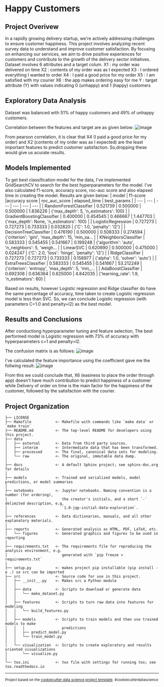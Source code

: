 Happy Customers
==============================

Project Overivew
------------
In a rapidly growing delivery startup, we're actively addressing challenges to ensure customer happiness. This project involves analyzing recent survey data to understand and improve customer satisfaction. By focusing on enhancing our services, we aim to drive positive experiences for customers and contribute to the growth of the delivery sector initiatives.
Dataset involves 6 attributes and a target colum.
    X1 : my order was delivered on time
    X2 : contents of my order was as I expected
    X3 : I ordered everything I wanted to order
    X4 : I paid a good price for my order
    X5 : I am satisfied with my courier
    X6 : the app makes ordering easy for me
    Y : target attribute (Y) with values indicating 0 (unhappy) and 1 (happy) customers

Exploratory Data Analysis
------------

Dataset was balanced with 51% of happy customers and 49% of unhappy customers.

Correlation between the features and target are as given below:
![image](https://github.com/fasmina-nasar/0t8aeVdJRQKBz5At/assets/110358522/bc6e2ef1-33cb-4a50-8809-ee434d2e6c39)

From pearson correlation, it is clear that X4 (I paid a good price for my order)  and X2 (contents of my order was as I expected) are the least important features to predict customer satisfaction. So,dropping these would give us acurate results.

 Models Implemented
------------

To get best classification model for the data, I've implemented GridSearchCV to search for the best hyperparameters for the model. I've also calculated f1-score, accuracy score, roc-auc score and also elapsed time in creating the model. Results are given below:
| model | f1-score |accuracy score | roc_auc_score | elapsed_time | best_params |
| --- | --- | --- | --- | --- | --- |
| RandomForestClassifier | 0.521739 | 0.500000 | 0.500000 | 1.836226 | {'max_depth': 5, 'n_estimators': 100} |
| GradientBoostingClassifier | 0.400000	| 0.454545 | 0.466667 | 1.447703 | {'max_depth': None, 'n_estimators': 100} |
| LogisticRegression | 0.727273 | 0.727273 | 0.733333 | 0.032820 | {'C': 1.0, 'penalty': 'l2'} |
| DecisionTreeClassifier | 0.476190 | 0.500000 | 0.508333 | 0.274594 | {'criterion': 'gini', 'max_depth': 15, 'min_sa... |
| KNeighborsClassifier | 0.583333 | 0.545455 | 0.541667 | 0.199248 | {'algorithm': 'auto', 'n_neighbors': 5, 'weigh... |
| LinearSVC | 0.620690 | 0.500000 | 0.475000 | 0.024247 | {'C': 2.0, 'loss': 'hinge', 'penalty': 'l2'} |
| RidgeClassifier | 0.727273 | 0.727273 | 0.733333 | 0.158977 | {'alpha': 1.0, 'solver': 'auto'} |
| ExtraTreesClassifier | 0.583333 | 0.545455 | 0.541667 | 53.212249 | {'criterion': 'entropy', 'max_depth': 5, 'min_... |
| AdaBoostClassifier | 0.692308 | 0.636364 | 0.625000 | 4.842035 | {'learning_rate': 1.9, 'n_estimators': 60} |

Based on results, however Logistic regression and Ridge classifier do have the same percentage of accuracy, time taken to create Logistic regression model is less than SVC. So, we can conclude Logistic regression (with parameters C=1.0 and penalty=l2) as the best model.

 Results and Conclusions
------------

After conductiong hyperparameter tuning and feature selection, The best performed model is Logistic regression with 73% of accuracy with hyperparameters c=1 and penalty=l2.

The confusion matrix is as follows:
![image](https://github.com/fasmina-nasar/0t8aeVdJRQKBz5At/assets/110358522/52844910-9f85-4221-8679-e323e45674f1)

I've calculated the feature importance using the coefficient gave me the follwing result:
![image](https://github.com/fasmina-nasar/0t8aeVdJRQKBz5At/assets/110358522/7a4a2803-8c64-4de5-b160-b37bb271ab96)


From this we could conclude that, X6 (easiness to place the order through app) doesn't have much contribution to predict happiness of a customer while Delivery of order on time is the main factor for the happiness of the customer, followed by the satisfaction with the courier.















Project Organization
------------

    ├── LICENSE
    ├── Makefile           <- Makefile with commands like `make data` or `make train`
    ├── README.md          <- The top-level README for developers using this project.
    ├── data
    │   ├── external       <- Data from third party sources.
    │   ├── interim        <- Intermediate data that has been transformed.
    │   ├── processed      <- The final, canonical data sets for modeling.
    │   └── raw            <- The original, immutable data dump.
    │
    ├── docs               <- A default Sphinx project; see sphinx-doc.org for details
    │
    ├── models             <- Trained and serialized models, model predictions, or model summaries
    │
    ├── notebooks          <- Jupyter notebooks. Naming convention is a number (for ordering),
    │                         the creator's initials, and a short `-` delimited description, e.g.
    │                         `1.0-jqp-initial-data-exploration`.
    │
    ├── references         <- Data dictionaries, manuals, and all other explanatory materials.
    │
    ├── reports            <- Generated analysis as HTML, PDF, LaTeX, etc.
    │   └── figures        <- Generated graphics and figures to be used in reporting
    │
    ├── requirements.txt   <- The requirements file for reproducing the analysis environment, e.g.
    │                         generated with `pip freeze > requirements.txt`
    │
    ├── setup.py           <- makes project pip installable (pip install -e .) so src can be imported
    ├── src                <- Source code for use in this project.
    │   ├── __init__.py    <- Makes src a Python module
    │   │
    │   ├── data           <- Scripts to download or generate data
    │   │   └── make_dataset.py
    │   │
    │   ├── features       <- Scripts to turn raw data into features for modeling
    │   │   └── build_features.py
    │   │
    │   ├── models         <- Scripts to train models and then use trained models to make
    │   │   │                 predictions
    │   │   ├── predict_model.py
    │   │   └── train_model.py
    │   │
    │   └── visualization  <- Scripts to create exploratory and results oriented visualizations
    │       └── visualize.py
    │
    └── tox.ini            <- tox file with settings for running tox; see tox.readthedocs.io


--------

<p><small>Project based on the <a target="_blank" href="https://drivendata.github.io/cookiecutter-data-science/">cookiecutter data science project template</a>. #cookiecutterdatascience</small></p>
